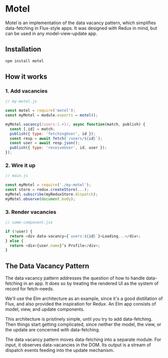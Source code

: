 # Motel

Motel is an implementation of the data vacancy pattern, which simplifies data-fetching in Flux-style apps. It was designed with Redux in mind, but can be used in any model-view-update app.

## Installation

```bash
npm install motel
```

## How it works

### 1. Add vacancies

```js
// my-motel.js

const motel = require('motel');
const myMotel = module.exports = motel();

myMotel.vacancy(/users:(.+)/, async function(match, publish) {
  const [,id] = match;
  publish({ type: 'fetchingUser', id });
  const resp = await fetch(`/users/${id}`);
  const user = await resp.json();
  publish({ type: 'receiveUser', id, user });
});
```

### 2. Wire it up

```js
// main.js

const myMotel = require('./my-motel');
const store = redux.createStore(...);
myMotel.subscribe(myReduxStore.dispatch);
myMotel.observe(document.body);
```

### 3. Render vacancies

```js
// some-component.jsx

if (!user) {
  return <div data-vacancy={`users:${id}`}>Loading...</div>;
} else {
  return <div>{user.name}’s Profile</div>;
}
```

## The Data Vacancy Pattern

The data vacancy pattern addresses the question of how to handle data-fetching in an app. It does so by treating the rendered UI as the system of record for fetch-needs.

We'll use the Elm architecture as an example, since it's a good distillation of Flux, and also provided the inspiration for Redux. An Elm app consists of model, view, and update components.

This architecture is pristinely simple, until you try to add data-fetching. Then things start getting complicated, since neither the model, the view, or the update are concerned with data-fetching.

The data vacancy pattern moves data-fetching into a separate module. For input, it observes data-vacancies in the DOM. Its output is a stream of dispatch events feeding into the update mechanism.
